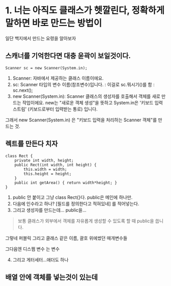 # 1. 너는 아직도 클래스가 헷깔린다, 정확하게 말하면 바로 만드는 방법이
일단 백지에서 만드는 요령을 알아보자

## 스캐너를 기억한다면 대충 윤곽이 보일것이다.
```
Scanner sc = new Scanner(System.in);
```
1. Scanner: 자바에서 제공하는 클래스 이름이에요.
2. sc: Scanner 타입의 변수 이름(참조변수)입니다. : 이걸로 sc.뭐시기()를 함 : sc.next();
3. new Scanner(System.in): Scanner 클래스의 생성자를 호출해서 객체를 새로 만드는 작업이에요.
new는 "새로운 객체 생성"을 뜻하고 System.in은 '키보드 입력 스트림' (키보드로부터 입력받는 통로) 입니다.

그래서 new Scanner(System.in) 은 "키보드 입력을 처리하는 Scanner 객체"를 만드는 것.

## 렉트를 만든다 치자 
```
class Rect {
	private int width, height;
	public Rect(int width, int height) {
		this.width = width;
		this.height = height;
	}
	public int getArea() { return width*height; }
}

```
1. public 안 붙이고 그냥 class Rect{}다. public은 메인에 하나만.
2. 다음에 인수라고 하나? [필드를 정의한다고 적혀있네] 를 적어넣는다.
3. 그리고 생성자를 만드는데... public을...
>보통 클래스가 외부에서 객체를 자유롭게 생성할 수 있도록 할 때 public을 씁니다.

그렇네 퍼블릭 그리고 클래스 같은 이름, 괄호 위에썼던 매개변수들

그다음엔 디스쩜 변수 는 변수

4. 그리고 게터세터...애더도 하나


## 배열 안에 객체를 넣는것이 있는데
